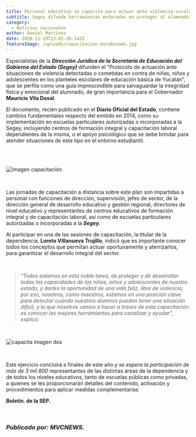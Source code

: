 ```yaml
---
title: Personal educativo se capacita para actuar ante violencia escolar
subtitle: Segey difunde herramientas enfocadas en proteger al alumnado.
category:
  - Noticias nacionales
author: Daniel Martínez
date: 2020-11-19T23:02:26.142Z
featureImage: /uploads/capacitacion-encabezado.jpg
---
```

Especialistas de la ***Dirección Jurídica de la Secretaría de Educación del Gobierno del Estado (Segey)*** difunden el “Protocolo de actuación ante situaciones de violencia detectadas o cometidas en contra de niñas, niños y adolescentes en los planteles escolares de educación básica de Yucatán”, que se perfila como una guía imprescindible para salvaguardar la integridad física y emocional del alumnado, de gran importancia para el Gobernador **Mauricio Vila Dosal**.

El documento, recién publicado en el **Diario Oficial del Estado**, contiene cambios fundamentales respecto del emitido en 2014, como su implementación en escuelas particulares autorizadas o incorporadas a la Segey, incluyendo centros de formación integral y capacitación laboral dependientes de la misma, o el apoyo psicológico que se debe brindar para atender situaciones de este tipo en el entorno estudiantil.

<br/>

<br/>

![imagen capacitación](/uploads/capacita-img-1.jpg "capacitación docente")

<br/>

Las jornadas de capacitación a distancia sobre este plan son impartidas a personal con funciones de dirección, supervisión, jefes de sector, de la dirección general de desarrollo educativo y gestión regional, directores de nivel educativo y representantes de centros educativos de formación integral y de capacitación laboral, así como de escuelas particulares autorizadas o incorporadas a la ***Segey.***

Al participar en una de las sesiones de capacitación, la titular de la dependencia, **Loreto Villanueva Trujillo**, indicó que es importante conocer todos los conceptos que permitan actuar oportunamente y aterrizarlos, para garantizar el desarrollo integral del sector. 

<br />

> *“Todos estamos en esta noble tarea, de proteger y de desarrollar todas las capacidades de las niñas, niños y adolescentes de nuestro estado, y darles la oportunidad de una vida feliz, libre de violencia; por eso, nosotros, como maestros, estamos en una posición clave para detectar cuando nuestros alumnos pueden tener una situación difícil, y lo que nosotros vamos a hacer a través de esta capacitación es conocer las mejores herramientas para canalizar y ayudar”, explicó.*

<br />

![capacita imagen dos](/uploads/capacita-img-2.jpg "capacitación en linea")

<br />

Este ejercicio concluirá a finales de este año y *se espera la participación de más de 3 mil 800* representantes de las distintas áreas de la dependencia y de todos los niveles educativos, tanto de escuelas públicas como privadas, a quienes se les proporcionarán detalles del contenido, activación y procedimientos para aplicar medidas complementarias

**Boletín. de la SEP.**

<br />

### *Publicado por: MVCNEWS.*